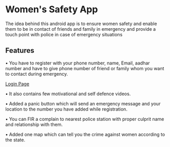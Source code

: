 # Women's Safety App

The idea behind this android app is to ensure women safety and enable them to be in contact of friends and family in emergency and provide a touch point with police in case of emergency situations

## Features

•	You have to register with your phone number, name, Email, aadhar number and have to give phone number of friend or family whom you want to contact during emergency. 

[Login Page](https://github.com/vijayshankarrealdeal/Java/blob/main/Images/Login.png)

•	It also contains few motivational and self defence videos. 

•	Added a panic button which will send an emergency message and your location to the number you have added while registration. 

•	You can FIR a complain to nearest police station with proper culprit name and relationship with them. 

•	Added one map which can tell you the crime against women according to the state.
